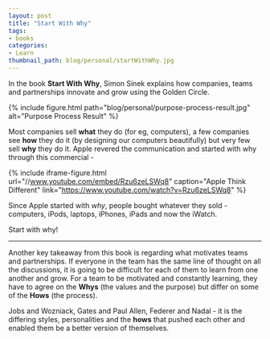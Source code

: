 ```yaml
---
layout: post
title: "Start With Why"
tags:
- books
categories:
- Learn
thumbnail_path: blog/personal/startWithWhy.jpg
---
```


In the book **Start With Why**, Simon Sinek explains how companies, teams and partnerships innovate and grow using the Golden Circle.

{% include figure.html path="blog/personal/purpose-process-result.jpg" alt="Purpose Process Result" %}

Most companies sell **what** they do (for eg, computers), a few companies see **how** they do it (by designing our computers beautifully) but very few sell **why** they do it. Apple revered the communication and started with why through this commercial - 

{% include iframe-figure.html url="//www.youtube.com/embed/Rzu6zeLSWq8" caption="Apple Think Different" link="https://www.youtube.com/watch?v=Rzu6zeLSWq8" %}

Since Apple started with *why*, people bought whatever they sold - computers, iPods, laptops, iPhones, iPads and now the iWatch. 

Start with why!

---

Another key takeaway from this book is regarding what motivates teams and partnerships. If everyone in the team has the same line of thought on all the discussions, it is going to be difficult for each of them to learn from one another and grow. For a team to be motivated and constantly learning, they have to agree on the **Whys** (the values and the purpose) but differ on some of the **Hows** (the process). 

Jobs and Wozniack, Gates and Paul Allen, Federer and Nadal - it is the differing styles, personalities and the **hows** that pushed each other and enabled them be a better version of themselves.